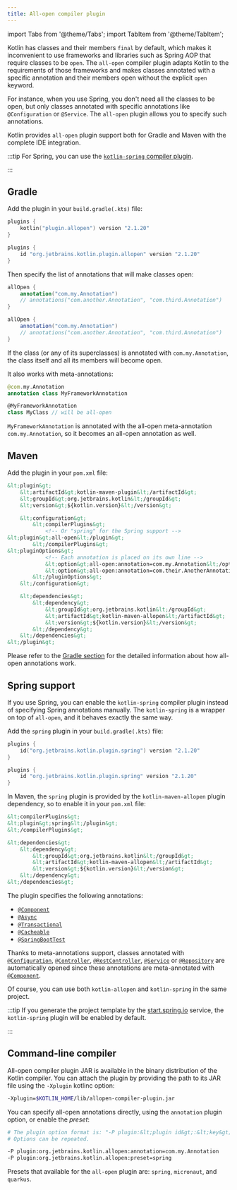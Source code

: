 ```yaml
---
title: All-open compiler plugin
---
```


import Tabs from '@theme/Tabs';
import TabItem from '@theme/TabItem';




Kotlin has classes and their members `final` by default, which makes it inconvenient to use frameworks and libraries such
as Spring AOP that require classes to be `open`. The `all-open` compiler plugin adapts Kotlin to the requirements of those
frameworks and makes classes annotated with a specific annotation and their members open without the explicit `open` keyword.

For instance, when you use Spring, you don't need all the classes to be open, but only classes annotated with specific
annotations like `@Configuration` or `@Service`. The `all-open` plugin allows you to specify such annotations.

Kotlin provides `all-open` plugin support both for Gradle and Maven with the complete IDE integration.

:::tip
For Spring, you can use the [`kotlin-spring` compiler plugin](#spring-support).

:::


## Gradle

Add the plugin in your `build.gradle(.kts)` file:

<Tabs groupId="build-script">
<TabItem value="kotlin" label="Kotlin" default={kotlin === "kotlin"}>

```kotlin
plugins {
    kotlin("plugin.allopen") version "2.1.20"
}
```

</TabItem>
<TabItem value="groovy" label="Groovy" default={groovy === "kotlin"}>

```groovy
plugins {
    id "org.jetbrains.kotlin.plugin.allopen" version "2.1.20"
}
```

</TabItem>
</Tabs>

Then specify the list of annotations that will make classes open:

<Tabs groupId="build-script">
<TabItem value="kotlin" label="Kotlin" default={kotlin === "kotlin"}>

```kotlin
allOpen {
    annotation("com.my.Annotation")
    // annotations("com.another.Annotation", "com.third.Annotation")
}
```

</TabItem>
<TabItem value="groovy" label="Groovy" default={groovy === "kotlin"}>

```groovy
allOpen {
    annotation("com.my.Annotation")
    // annotations("com.another.Annotation", "com.third.Annotation")
}
```

</TabItem>
</Tabs>


If the class (or any of its superclasses) is annotated with `com.my.Annotation`, the class itself and all its members
will become open.

It also works with meta-annotations:

```kotlin
@com.my.Annotation
annotation class MyFrameworkAnnotation

@MyFrameworkAnnotation
class MyClass // will be all-open
```

`MyFrameworkAnnotation` is annotated with the all-open meta-annotation `com.my.Annotation`, so it becomes an all-open
annotation as well.

## Maven

Add the plugin in your `pom.xml` file:

```xml
&lt;plugin&gt;
    &lt;artifactId&gt;kotlin-maven-plugin&lt;/artifactId&gt;
    &lt;groupId&gt;org.jetbrains.kotlin&lt;/groupId&gt;
    &lt;version&gt;${kotlin.version}&lt;/version&gt;

    &lt;configuration&gt;
        &lt;compilerPlugins&gt;
            <!-- Or "spring" for the Spring support -->
&lt;plugin&gt;all-open&lt;/plugin&gt;
        &lt;/compilerPlugins&gt;
&lt;pluginOptions&gt;
            <!-- Each annotation is placed on its own line -->
            &lt;option&gt;all-open:annotation=com.my.Annotation&lt;/option&gt;
            &lt;option&gt;all-open:annotation=com.their.AnotherAnnotation&lt;/option&gt;
        &lt;/pluginOptions&gt;
    &lt;/configuration&gt;

    &lt;dependencies&gt;
        &lt;dependency&gt;
            &lt;groupId&gt;org.jetbrains.kotlin&lt;/groupId&gt;
            &lt;artifactId&gt;kotlin-maven-allopen&lt;/artifactId&gt;
            &lt;version&gt;${kotlin.version}&lt;/version&gt;
        &lt;/dependency&gt;
    &lt;/dependencies&gt;
&lt;/plugin&gt;
```

Please refer to the [Gradle section](#gradle) for the detailed information about how all-open annotations work.

## Spring support

If you use Spring, you can enable the `kotlin-spring` compiler plugin instead of specifying Spring annotations manually.
The `kotlin-spring` is a wrapper on top of `all-open`, and it behaves exactly the same way.

Add the `spring` plugin in your `build.gradle(.kts)` file:

<Tabs groupId="build-script">
<TabItem value="kotlin" label="Kotlin" default={kotlin === "kotlin"}>

```kotlin
plugins {
    id("org.jetbrains.kotlin.plugin.spring") version "2.1.20"
}
```

</TabItem>
<TabItem value="groovy" label="Groovy" default={groovy === "kotlin"}>

```groovy
plugins {
    id "org.jetbrains.kotlin.plugin.spring" version "2.1.20"
}
```

</TabItem>
</Tabs>

In Maven, the `spring` plugin is provided by the `kotlin-maven-allopen` plugin dependency, so to enable it in your 
`pom.xml` file:

```xml
&lt;compilerPlugins&gt;
&lt;plugin&gt;spring&lt;/plugin&gt;
&lt;/compilerPlugins&gt;

&lt;dependencies&gt;
    &lt;dependency&gt;
        &lt;groupId&gt;org.jetbrains.kotlin&lt;/groupId&gt;
        &lt;artifactId&gt;kotlin-maven-allopen&lt;/artifactId&gt;
        &lt;version&gt;${kotlin.version}&lt;/version&gt;
    &lt;/dependency&gt;
&lt;/dependencies&gt;
```

The plugin specifies the following annotations: 
* [`@Component`](https://docs.spring.io/spring-framework/docs/current/javadoc-api/org/springframework/stereotype/Component.html)
* [`@Async`](https://docs.spring.io/spring/docs/current/javadoc-api/org/springframework/scheduling/annotation/Async.html)
* [`@Transactional`](https://docs.spring.io/spring-framework/docs/current/javadoc-api/org/springframework/transaction/annotation/Transactional.html)
* [`@Cacheable`](https://docs.spring.io/spring-framework/docs/current/javadoc-api/org/springframework/cache/annotation/Cacheable.html)
* [`@SpringBootTest`](https://docs.spring.io/spring-boot/docs/current/api/org/springframework/boot/test/context/SpringBootTest.html)

Thanks to meta-annotations support, classes annotated with [`@Configuration`](https://docs.spring.io/spring/docs/current/javadoc-api/org/springframework/context/annotation/Configuration.html),
[`@Controller`](https://docs.spring.io/spring-framework/docs/current/javadoc-api/org/springframework/stereotype/Controller.html),
[`@RestController`](https://docs.spring.io/spring/docs/current/javadoc-api/org/springframework/web/bind/annotation/RestController.html),
[`@Service`](https://docs.spring.io/spring/docs/current/javadoc-api/org/springframework/stereotype/Service.html)
or [`@Repository`](https://docs.spring.io/spring-framework/docs/current/javadoc-api/org/springframework/stereotype/Repository.html)
are automatically opened since these annotations are meta-annotated with
[`@Component`](https://docs.spring.io/spring-framework/docs/current/javadoc-api/org/springframework/stereotype/Component.html).
 
Of course, you can use both `kotlin-allopen` and `kotlin-spring` in the same project.

:::tip
If you generate the project template by the [start.spring.io](https://start.spring.io/#!language=kotlin)
service, the `kotlin-spring` plugin will be enabled by default.

:::


## Command-line compiler

All-open compiler plugin JAR is available in the binary distribution of the Kotlin compiler. You can attach the plugin
by providing the path to its JAR file using the `-Xplugin` kotlinc option:

```bash
-Xplugin=$KOTLIN_HOME/lib/allopen-compiler-plugin.jar
```

You can specify all-open annotations directly, using the `annotation` plugin option, or enable the _preset_:

```bash
# The plugin option format is: "-P plugin:&lt;plugin id&gt;:&lt;key&gt;=&lt;value&gt;". 
# Options can be repeated.

-P plugin:org.jetbrains.kotlin.allopen:annotation=com.my.Annotation
-P plugin:org.jetbrains.kotlin.allopen:preset=spring
```

Presets that available for the `all-open` plugin are: `spring`, `micronaut`, and `quarkus`.
